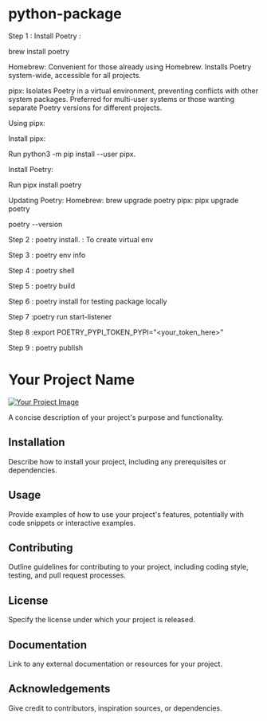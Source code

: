 # python-package
Step 1 : Install Poetry :

brew install poetry

Homebrew:
Convenient for those already using Homebrew.
Installs Poetry system-wide, accessible for all projects.

pipx:
Isolates Poetry in a virtual environment, preventing conflicts with other system packages.
Preferred for multi-user systems or those wanting separate Poetry versions for different projects.

Using pipx:

Install pipx:

Run python3 -m pip install --user pipx.

Install Poetry:

Run pipx install poetry

Updating Poetry:
Homebrew: brew upgrade poetry
pipx: pipx upgrade poetry


poetry --version

Step 2  : poetry install. :  To create virtual env

Step 3 : poetry env info

Step 4 : poetry shell

Step 5 : poetry build

Step 6 : poetry install  for testing package locally

Step 7 :poetry run start-listener

Step 8 :export POETRY_PYPI_TOKEN_PYPI="<your_token_here>"

Step 9 : poetry publish

# Your Project Name

[![Your Project Image](https://path/to/your/project/image.png)](https://your-project-link)

A concise description of your project's purpose and functionality.

## Installation

Describe how to install your project, including any prerequisites or dependencies.

## Usage

Provide examples of how to use your project's features, potentially with code snippets or interactive examples.

## Contributing

Outline guidelines for contributing to your project, including coding style, testing, and pull request processes.

## License

Specify the license under which your project is released.

## Documentation

Link to any external documentation or resources for your project.

## Acknowledgements

Give credit to contributors, inspiration sources, or dependencies.
